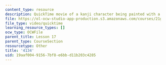 ```yaml
---
content_type: resource
description: QuickTime movie of a kanji character being painted with a brush.
file: https://ol-ocw-studio-app-production.s3.amazonaws.com/courses/21g-504-japanese-iv-spring-2009/19aaf00491567bf8e6bbd11b203c4285_4134.mov
file_type: video/quicktime
learning_resource_types: []
ocw_type: OCWFile
parent_title: Lesson 17
parent_type: CourseSection
resourcetype: Other
title: '4134'
uid: 19aaf004-9156-7bf8-e6bb-d11b203c4285
---
```

